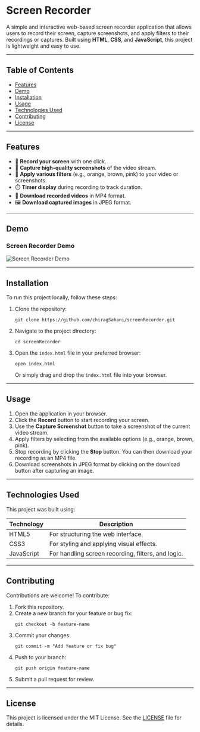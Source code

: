 
# Screen Recorder

A simple and interactive web-based screen recorder application that allows users to record their screen, capture screenshots, and apply filters to their recordings or captures. Built using **HTML**, **CSS**, and **JavaScript**, this project is lightweight and easy to use.

---

## Table of Contents

- [Features](#features)
- [Demo](#demo)
- [Installation](#installation)
- [Usage](#usage)
- [Technologies Used](#technologies-used)
- [Contributing](#contributing)
- [License](#license)

---

## Features

- 🎥 **Record your screen** with one click.
- 📸 **Capture high-quality screenshots** of the video stream.
- 🎨 **Apply various filters** (e.g., orange, brown, pink) to your video or screenshots.
- ⏱️ **Timer display** during recording to track duration.
- 💾 **Download recorded videos** in MP4 format.
- 🖼️ **Download captured images** in JPEG format.

---

## Demo

### Screen Recorder Demo

![Screen Recorder Demo](https://chirag9528.netlify.app)



---

## Installation

To run this project locally, follow these steps:

1. Clone the repository:
   ```
   git clone https://github.com/chiragSahani/screenRecorder.git
   ```

2. Navigate to the project directory:
   ```
   cd screenRecorder
   ```

3. Open the `index.html` file in your preferred browser:
   ```
   open index.html
   ```
   Or simply drag and drop the `index.html` file into your browser.

---

## Usage

1. Open the application in your browser.
2. Click the **Record** button to start recording your screen.
3. Use the **Capture Screenshot** button to take a screenshot of the current video stream.
4. Apply filters by selecting from the available options (e.g., orange, brown, pink).
5. Stop recording by clicking the **Stop** button. You can then download your recording as an MP4 file.
6. Download screenshots in JPEG format by clicking on the download button after capturing an image.

---

## Technologies Used

This project was built using:

| Technology    | Description                                          |
|---------------|------------------------------------------------------|
| HTML5         | For structuring the web interface.                  |
| CSS3          | For styling and applying visual effects.            |
| JavaScript    | For handling screen recording, filters, and logic.  |

---

## Contributing

Contributions are welcome! To contribute:

1. Fork this repository.
2. Create a new branch for your feature or bug fix:
   ```
   git checkout -b feature-name
   ```
3. Commit your changes:
   ```
   git commit -m "Add feature or fix bug"
   ```
4. Push to your branch:
   ```
   git push origin feature-name
   ```
5. Submit a pull request for review.

---

## License

This project is licensed under the MIT License. See the [LICENSE](LICENSE) file for details.

